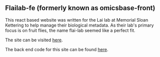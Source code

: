 ## Flailab-fe (formerly known as omicsbase-front)

This react based website was written for the Lai lab at Memorial Sloan Kettering
to help manage their biological metadata. As their lab's primary focus is on fruit flies,
the name flai-lab seemed like a perfect fit.

The site can be visited [here](https://flailab.com).

The back end code for this site can be found [here](https://github.com/Phioria/flailab-be).
